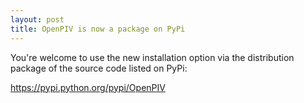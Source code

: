 ```yaml
---
layout: post
title: OpenPIV is now a package on PyPi
---
```


You're welcome to use the new installation option via the distribution package of the source code listed on PyPi: 

<https://pypi.python.org/pypi/OpenPIV>
